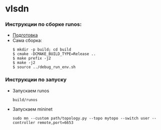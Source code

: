 # vlsdn


### Инструкции по сборке runos:
- [Подготовка](https://github.com/ARCCN/runos/blob/master/README.md)
- Сама сборка:
    ```ssh
    $ mkdir -p build; cd build
    $ cmake -DCMAKE_BUILD_TYPE=Release ..
    $ make prefix -j2
    $ make -j2
    $ source ../debug_run_env.sh
    ```
### Инструкции по запуску
- Запускаем runos
    ```ssh
    build/runos
    ```
- Запускаем mininet
    ```ssh
    sudo mn --custom path/topology.py --topo mytopo --switch user --controller remote,port=6653
    ```
